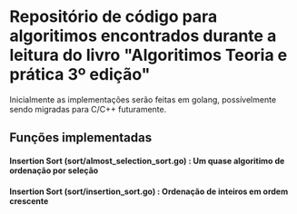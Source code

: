 # Repositório de código para algoritimos encontrados durante a leitura do livro "Algoritimos Teoria e prática 3º edição"

Inicialmente as implementações serão feitas em golang, possívelmente sendo migradas para C/C++ futuramente.

## Funções implementadas

#### Insertion Sort (sort/almost_selection_sort.go) : Um quase algoritimo de ordenação por seleção
#### Insertion Sort (sort/insertion_sort.go) : Ordenação de inteiros em ordem crescente
